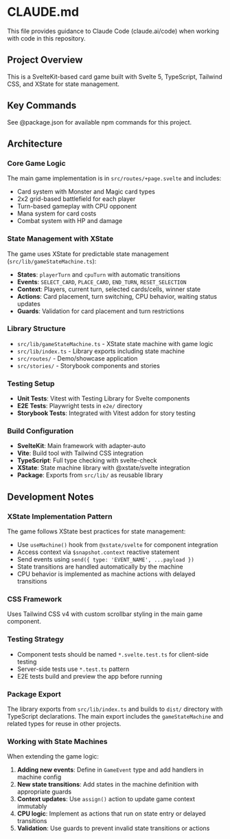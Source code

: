 # CLAUDE.md

This file provides guidance to Claude Code (claude.ai/code) when working with code in this repository.

## Project Overview

This is a SvelteKit-based card game built with Svelte 5, TypeScript, Tailwind CSS, and XState for state management.

## Key Commands

See @package.json for available npm commands for this project.

## Architecture

### Core Game Logic
The main game implementation is in `src/routes/+page.svelte` and includes:
- Card system with Monster and Magic card types
- 2x2 grid-based battlefield for each player
- Turn-based gameplay with CPU opponent
- Mana system for card costs
- Combat system with HP and damage

### State Management with XState
The game uses XState for predictable state management (`src/lib/gameStateMachine.ts`):
- **States**: `playerTurn` and `cpuTurn` with automatic transitions
- **Events**: `SELECT_CARD`, `PLACE_CARD`, `END_TURN`, `RESET_SELECTION`
- **Context**: Players, current turn, selected cards/cells, winner state
- **Actions**: Card placement, turn switching, CPU behavior, waiting status updates
- **Guards**: Validation for card placement and turn restrictions

### Library Structure
- `src/lib/gameStateMachine.ts` - XState state machine with game logic
- `src/lib/index.ts` - Library exports including state machine
- `src/routes/` - Demo/showcase application
- `src/stories/` - Storybook components and stories

### Testing Setup
- **Unit Tests**: Vitest with Testing Library for Svelte components
- **E2E Tests**: Playwright tests in `e2e/` directory
- **Storybook Tests**: Integrated with Vitest addon for story testing

### Build Configuration
- **SvelteKit**: Main framework with adapter-auto
- **Vite**: Build tool with Tailwind CSS integration
- **TypeScript**: Full type checking with svelte-check
- **XState**: State machine library with @xstate/svelte integration
- **Package**: Exports from `src/lib/` as reusable library

## Development Notes

### XState Implementation Pattern
The game follows XState best practices for state management:
- Use `useMachine()` hook from `@xstate/svelte` for component integration
- Access context via `$snapshot.context` reactive statement
- Send events using `send({ type: 'EVENT_NAME', ...payload })`
- State transitions are handled automatically by the machine
- CPU behavior is implemented as machine actions with delayed transitions

### CSS Framework  
Uses Tailwind CSS v4 with custom scrollbar styling in the main game component.

### Testing Strategy
- Component tests should be named `*.svelte.test.ts` for client-side testing
- Server-side tests use `*.test.ts` pattern
- E2E tests build and preview the app before running

### Package Export
The library exports from `src/lib/index.ts` and builds to `dist/` directory with TypeScript declarations. The main export includes the `gameStateMachine` and related types for reuse in other projects.

### Working with State Machines
When extending the game logic:
1. **Adding new events**: Define in `GameEvent` type and add handlers in machine config
2. **New state transitions**: Add states in the machine definition with appropriate guards
3. **Context updates**: Use `assign()` action to update game context immutably
4. **CPU logic**: Implement as actions that run on state entry or delayed transitions
5. **Validation**: Use guards to prevent invalid state transitions or actions